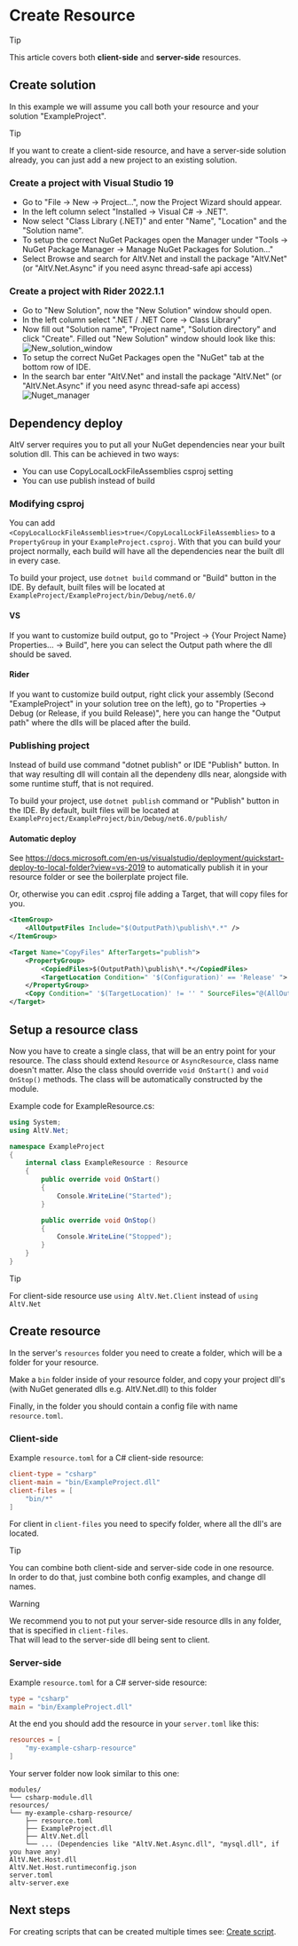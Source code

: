 # Create Resource

> [!TIP]
> This article covers both **client-side** and **server-side** resources.

## Create solution

In this example we will assume you call both your resource and your solution "ExampleProject".

> [!TIP]
> If you want to create a client-side resource, and have a server-side solution already, you can just add a new project to an existing solution.

### Create a project with Visual Studio 19

* Go to "File -> New -> Project...", now the Project Wizard should appear.
* In the left column select "Installed -> Visual C# -> .NET".
* Now select "Class Library (.NET)" and enter "Name", "Location" and the "Solution name".
* To setup the correct NuGet Packages open the Manager under "Tools -> NuGet Package Manager -> Manage NuGet Packages for Solution..."
* Select Browse and search for AltV.Net and install the package "AltV.Net" (or "AltV.Net.Async" if you need async thread-safe api access)


### Create a project with Rider 2022.1.1

* Go to "New Solution", now the "New Solution" window should open.
* In the left column select ".NET / .NET Core -> Class Library"
* Now fill out "Solution name", "Project name", "Solution directory" and click "Create".
Filled out "New Solution" window should look like this:
![New_solution_window](~/altv-docs-assets/coreclr-module/images/create_solution_rider.png)
* To setup the correct NuGet Packages open the "NuGet" tab at the bottom row of IDE.
* In the search bar enter "AltV.Net" and install the package "AltV.Net" (or "AltV.Net.Async" if you need async thread-safe api access)
![Nuget_manager](~/altv-docs-assets/coreclr-module/images/nuget_rider.png)

## Dependency deploy

AltV server requires you to put all your NuGet dependencies near your built solution dll. This can be achieved in two ways:
* You can use CopyLocalLockFileAssemblies csproj setting
* You can use publish instead of build

### Modifying csproj
You can add `<CopyLocalLockFileAssemblies>true</CopyLocalLockFileAssemblies>` to a `PropertyGroup` in your `ExampleProject.csproj`.
With that you can build your project normally, each build will have all the dependencies near the built dll in every case.

To build your project, use `dotnet build` command or "Build" button in the IDE.
By default, built files will be located at `ExampleProject/ExampleProject/bin/Debug/net6.0/`

#### VS
If you want to customize build output, go to "Project -> {Your Project Name} Properties... -> Build", here you can select the Output path where the dll should be saved.

#### Rider
If you want to customize build output, right click your assembly (Second "ExampleProject" in your solution tree on the left), go to "Properties -> Debug (or Release, if you build Release)", here you can hange the "Output path" where the dlls will be placed after the build.

### Publishing project
Instead of build use command "dotnet publish" or IDE "Publish" button. In that way resulting dll will contain all the dependeny dlls near, alongside with some runtime stuff, that is not required.

To build your project, use `dotnet publish` command or "Publish" button in the IDE.
By default, built files will be located at `ExampleProject/ExampleProject/bin/Debug/net6.0/publish/`

#### Automatic deploy
See https://docs.microsoft.com/en-us/visualstudio/deployment/quickstart-deploy-to-local-folder?view=vs-2019 to automatically publish it in your resource folder or see the boilerplate project file.

Or, otherwise you can edit .csproj file adding a Target, that will copy files for you.
```xml
<ItemGroup>
    <AllOutputFiles Include="$(OutputPath)\publish\*.*" />
</ItemGroup>

<Target Name="CopyFiles" AfterTargets="publish">
    <PropertyGroup>
        <CopiedFiles>$(OutputPath)\publish\*.*</CopiedFiles>
        <TargetLocation Condition=" '$(Configuration)' == 'Release' ">../path/where/dlls/should/be/copied/</TargetLocation>
    </PropertyGroup>
    <Copy Condition=" '$(TargetLocation)' != '' " SourceFiles="@(AllOutputFiles)" DestinationFolder="$(TargetLocation)" SkipUnchangedFiles="false" />
</Target>
```

## Setup a resource class

Now you have to create a single class, that will be an entry point for your resource.
The class should extend `Resource` or `AsyncResource`, class name doesn't matter.
Also the class should override `void OnStart()` and `void OnStop()` methods.
The class will be automatically constructed by the module.

Example code for ExampleResource.cs:
```csharp
using System;
using AltV.Net;

namespace ExampleProject
{
    internal class ExampleResource : Resource
    {
        public override void OnStart()
        {
            Console.WriteLine("Started");
        }

        public override void OnStop()
        {
            Console.WriteLine("Stopped");
        }
    }
}
```

> [!TIP]
> For client-side resource use `using AltV.Net.Client` instead of `using AltV.Net`

## Create resource

In the server's `resources` folder you need to create a folder, which will be a folder for your resource.

Make a `bin` folder inside of your resource folder, and copy your project dll's (with NuGet generated dlls e.g. AltV.Net.dll) to this folder

Finally, in the folder you should contain a config file with name `resource.toml`.

### Client-side

Example `resource.toml` for a C# client-side resource:
```toml
client-type = "csharp"
client-main = "bin/ExampleProject.dll"
client-files = [
    "bin/*"
]
```
For client in `client-files` you need to specify folder, where all the dll's are located.

> [!TIP]
> You can combine both client-side and server-side code in one resource.<br>
> In order to do that, just combine both config examples, and change dll names.

> [!WARNING]
> We recommend you to not put your server-side resource dlls in any folder, that is specified in `client-files`.<br>
> That will lead to the server-side dll being sent to client.

### Server-side

Example `resource.toml` for a C# server-side resource:
```toml
type = "csharp"
main = "bin/ExampleProject.dll"
```

At the end you should add the resource in your `server.toml` like this:
```toml
resources = [
    "my-example-csharp-resource"
]
```

Your server folder now look similar to this one:
```
modules/
└── csharp-module.dll
resources/
└── my-example-csharp-resource/
    ├── resource.toml
    ├── ExampleProject.dll
    ├── AltV.Net.dll
    └── ... (Dependencies like "AltV.Net.Async.dll", "mysql.dll", if you have any)
AltV.Net.Host.dll
AltV.Net.Host.runtimeconfig.json
server.toml
altv-server.exe
```

## Next steps

For creating scripts that can be created multiple times see: [Create script](create-script.md).
